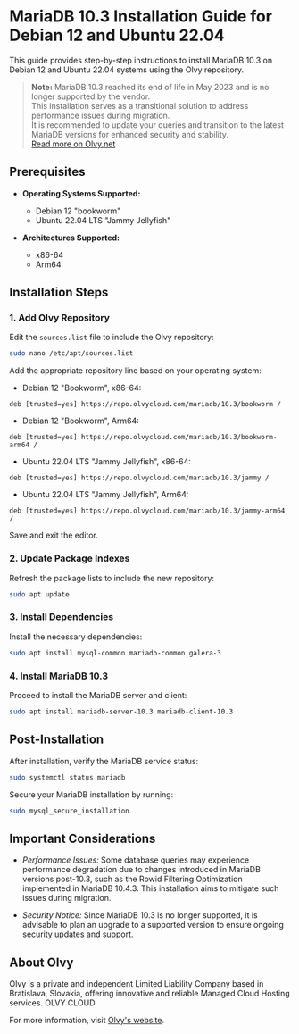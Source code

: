 # MariaDB 10.3 Installation Guide for Debian 12 and Ubuntu 22.04

This guide provides step-by-step instructions to install MariaDB 10.3 on Debian 12 and Ubuntu 22.04 systems using the Olvy repository.

> **Note:** MariaDB 10.3 reached its end of life in May 2023 and is no longer supported by the vendor.  
> This installation serves as a transitional solution to address performance issues during migration.  
> It is recommended to update your queries and transition to the latest MariaDB versions for enhanced security and stability.  
> [Read more on Olvy.net](https://olvy.net/blog/olvy-ported-mariadb103-to-debian12-and-ubuntu2204/)

## Prerequisites

- **Operating Systems Supported:**
  - Debian 12 "bookworm"
  - Ubuntu 22.04 LTS "Jammy Jellyfish"

- **Architectures Supported:**
  - x86-64
  - Arm64

## Installation Steps

### 1. Add Olvy Repository

Edit the `sources.list` file to include the Olvy repository:

```bash
sudo nano /etc/apt/sources.list
```

Add the appropriate repository line based on your operating system:

 - Debian 12 "Bookworm", x86-64:
```
deb [trusted=yes] https://repo.olvycloud.com/mariadb/10.3/bookworm /
```
 
 - Debian 12 "Bookworm", Arm64:
```
deb [trusted=yes] https://repo.olvycloud.com/mariadb/10.3/bookworm-arm64 /
```
 
 - Ubuntu 22.04 LTS "Jammy Jellyfish", x86-64:
```
deb [trusted=yes] https://repo.olvycloud.com/mariadb/10.3/jammy /
```
 
 - Ubuntu 22.04 LTS "Jammy Jellyfish", Arm64:
```
deb [trusted=yes] https://repo.olvycloud.com/mariadb/10.3/jammy-arm64 /
```

Save and exit the editor.

### 2. Update Package Indexes
Refresh the package lists to include the new repository:

```bash
sudo apt update
```

### 3. Install Dependencies
Install the necessary dependencies:

```bash
sudo apt install mysql-common mariadb-common galera-3
```

### 4. Install MariaDB 10.3
Proceed to install the MariaDB server and client:

```bash
sudo apt install mariadb-server-10.3 mariadb-client-10.3
```

## Post-Installation
After installation, verify the MariaDB service status:

```bash
sudo systemctl status mariadb
```

Secure your MariaDB installation by running:

```bash
sudo mysql_secure_installation
```

## Important Considerations

- *Performance Issues:* Some database queries may experience performance degradation due to changes introduced in MariaDB versions post-10.3, such as the Rowid Filtering Optimization implemented in MariaDB 10.4.3. This installation aims to mitigate such issues during migration.

- *Security Notice:* Since MariaDB 10.3 is no longer supported, it is advisable to plan an upgrade to a supported version to ensure ongoing security updates and support.

## About Olvy

Olvy is a private and independent Limited Liability Company based in Bratislava, Slovakia, offering innovative and reliable Managed Cloud Hosting services. 
OLVY CLOUD

For more information, visit [Olvy's website](https://olvy.net/).


